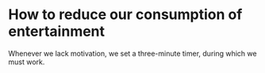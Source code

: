 # How to reduce our consumption of entertainment 

Whenever we lack motivation, we set a three-minute timer, during which we must work.
